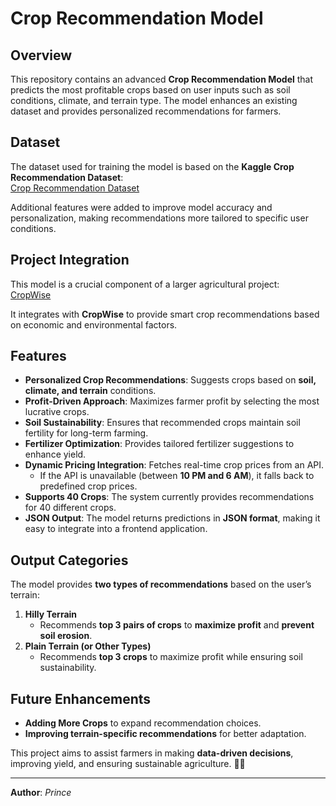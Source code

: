 # Crop Recommendation Model  

## Overview  
This repository contains an advanced **Crop Recommendation Model** that predicts the most profitable crops based on user inputs such as soil conditions, climate, and terrain type. The model enhances an existing dataset and provides personalized recommendations for farmers.  

## Dataset  
The dataset used for training the model is based on the **Kaggle Crop Recommendation Dataset**:  
[Crop Recommendation Dataset](https://www.kaggle.com/datasets/atharvaingle/crop-recommendation-dataset?resource=download)  

Additional features were added to improve model accuracy and personalization, making recommendations more tailored to specific user conditions.  

## Project Integration  
This model is a crucial component of a larger agricultural project:  
[CropWise](https://github.com/vaibhavi0028/CropWise)  

It integrates with **CropWise** to provide smart crop recommendations based on economic and environmental factors.  

## Features  
- **Personalized Crop Recommendations**: Suggests crops based on **soil, climate, and terrain** conditions.  
- **Profit-Driven Approach**: Maximizes farmer profit by selecting the most lucrative crops.  
- **Soil Sustainability**: Ensures that recommended crops maintain soil fertility for long-term farming.  
- **Fertilizer Optimization**: Provides tailored fertilizer suggestions to enhance yield.  
- **Dynamic Pricing Integration**: Fetches real-time crop prices from an API.  
  - If the API is unavailable (between **10 PM and 6 AM**), it falls back to predefined crop prices.  
- **Supports 40 Crops**: The system currently provides recommendations for 40 different crops.  
- **JSON Output**: The model returns predictions in **JSON format**, making it easy to integrate into a frontend application.  

## Output Categories  
The model provides **two types of recommendations** based on the user’s terrain:  

1. **Hilly Terrain**  
   - Recommends **top 3 pairs of crops** to **maximize profit** and **prevent soil erosion**.  
2. **Plain Terrain (or Other Types)**  
   - Recommends **top 3 crops** to maximize profit while ensuring soil sustainability.  

## Future Enhancements  
- **Adding More Crops** to expand recommendation choices.  
- **Improving terrain-specific recommendations** for better adaptation.  

This project aims to assist farmers in making **data-driven decisions**, improving yield, and ensuring sustainable agriculture. 🚜🌱  

---
**Author**: *Prince*  
